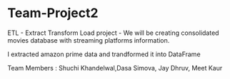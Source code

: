 # Team-Project2
ETL - Extract Transform Load project - We will be creating consolidated movies database with streaming platforms information.

I extracted amazon prime data and trandformed it into DataFrame


Team Members : Shuchi Khandelwal,Dasa Simova, Jay Dhruv, Meet Kaur
